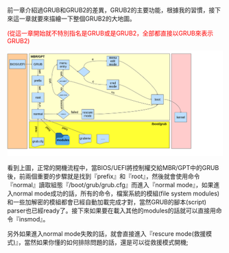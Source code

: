 
前一章介紹過GRUB和GRUB2的差異，GRUB2的主要功能，根據我的習慣，接下來這一章就要來描繪一下整個GRUB2的大地圖。

<font color="red">(從這一章開始就不特別指名是GRUB或是GRUB2，全部都直接以GRUB來表示GRUB2)</font>


![](Imgs/Flow/nboot.png)

看到上圖，正常的開機流程中，當BIOS/UEFI將控制權交給MBR/GPT中的GRUB後，前兩個重要的步驟就是找到『prefix』和『root』，然後就會使用命令『normal』讀取組態『/boot/grub/grub.cfg』而進入『normal mode』，如果進入normal mode成功的話，所有的命令，檔案系統的模組(file system modules)和一些加解密的模組都會已經自動加載完成才對，當然GRUB的腳本(script) parser也已經ready了。接下來如果要在載入其他的modules的話就可以直接用命令『insmod』。

另外如果進入normal mode失敗的話，就會直接進入『rescure mode(救援模式)』，當然如果你懂的如何排除問題的話，還是可以從救援模式開機; 



